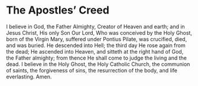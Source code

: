 # The Apostles’ Creed

I believe in God, the Father Almighty, Creator of Heaven and earth; and in Jesus Christ, His only Son Our Lord, Who was conceived by the Holy Ghost, born of the Virgin Mary, suffered under Pontius Pilate, was crucified, died, and was buried. He descended into Hell; the third day He rose again from the dead; He ascended into Heaven, and sitteth at the right hand of God, the Father almighty; from thence He shall come to judge the living and the dead. I believe in the Holy Ghost, the Holy Catholic Church, the communion of saints, the forgiveness of sins, the resurrection of the body, and life everlasting. Amen.
